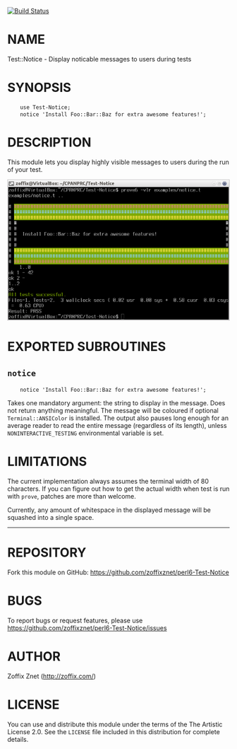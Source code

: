 [![Build Status](https://travis-ci.org/zoffixznet/perl6-Test-Notice.svg)](https://travis-ci.org/zoffixznet/perl6-Test-Notice)

# NAME

Test::Notice - Display noticable messages to users during tests

# SYNOPSIS

```perl6
    use Test-Notice;
    notice 'Install Foo::Bar::Baz for extra awesome features!';
```

# DESCRIPTION

This module lets you display highly visible messages to users during
the run of your test.

![](sample.png)

# EXPORTED SUBROUTINES

## `notice`

```perl6
    notice 'Install Foo::Bar::Baz for extra awesome features!';
```

Takes one mandatory argument: the string to display in the message.
Does not return anything meaningful. The message will be coloured if optional
`Terminal::ANSIColor` is installed. The output also pauses long enough
for an average reader to read the entire message (regardless of its length),
unless `NONINTERACTIVE_TESTING` environmental variable is set.

# LIMITATIONS

The current implementation always assumes the terminal width of 80 characters.
If you can figure out how to get the actual width when test is run with
`prove`, patches are more than welcome.

Currently, any amount of whitespace in the displayed message will be squashed
into a single space.

---

# REPOSITORY

Fork this module on GitHub:
https://github.com/zoffixznet/perl6-Test-Notice

# BUGS

To report bugs or request features, please use
https://github.com/zoffixznet/perl6-Test-Notice/issues

# AUTHOR

Zoffix Znet (http://zoffix.com/)

# LICENSE

You can use and distribute this module under the terms of the
The Artistic License 2.0. See the `LICENSE` file included in this
distribution for complete details.
